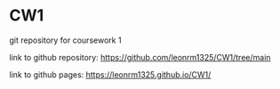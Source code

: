 # CW1
git repository for coursework 1

link to github repository: https://github.com/leonrm1325/CW1/tree/main

link to github pages: https://leonrm1325.github.io/CW1/